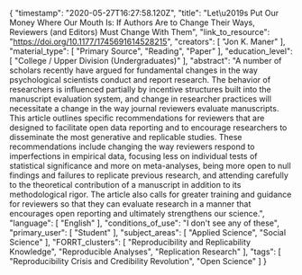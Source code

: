 {
    "timestamp": "2020-05-27T16:27:58.120Z",
    "title": "Let\u2019s Put Our Money Where Our Mouth Is: If Authors Are to Change Their Ways, Reviewers (and Editors) Must Change With Them",
    "link_to_resource": "https://doi.org/10.1177/1745691614528215",
    "creators": [
        "Jon K. Maner"
    ],
    "material_type": [
        "Primary Source",
        "Reading",
        "Paper"
    ],
    "education_level": [
        "College / Upper Division (Undergraduates)"
    ],
    "abstract": "A number of scholars recently have argued for fundamental changes in the way psychological scientists conduct and report research. The behavior of researchers is influenced partially by incentive structures built into the manuscript evaluation system, and change in researcher practices will necessitate a change in the way journal reviewers evaluate manuscripts. This article outlines specific recommendations for reviewers that are designed to facilitate open data reporting and to encourage researchers to disseminate the most generative and replicable studies. These recommendations include changing the way reviewers respond to imperfections in empirical data, focusing less on individual tests of statistical significance and more on meta-analyses, being more open to null findings and failures to replicate previous research, and attending carefully to the theoretical contribution of a manuscript in addition to its methodological rigor. The article also calls for greater training and guidance for reviewers so that they can evaluate research in a manner that encourages open reporting and ultimately strengthens our science.",
    "language": [
        "English"
    ],
    "conditions_of_use": "I don't see any of these",
    "primary_user": [
        "Student"
    ],
    "subject_areas": [
        "Applied Science",
        "Social Science"
    ],
    "FORRT_clusters": [
        "Reproducibility and Replicability Knowledge",
        "Reproducible Analyses",
        "Replication Research"
    ],
    "tags": [
        "Reproducibility Crisis and Credibility Revolution",
        "Open Science"
    ]
}